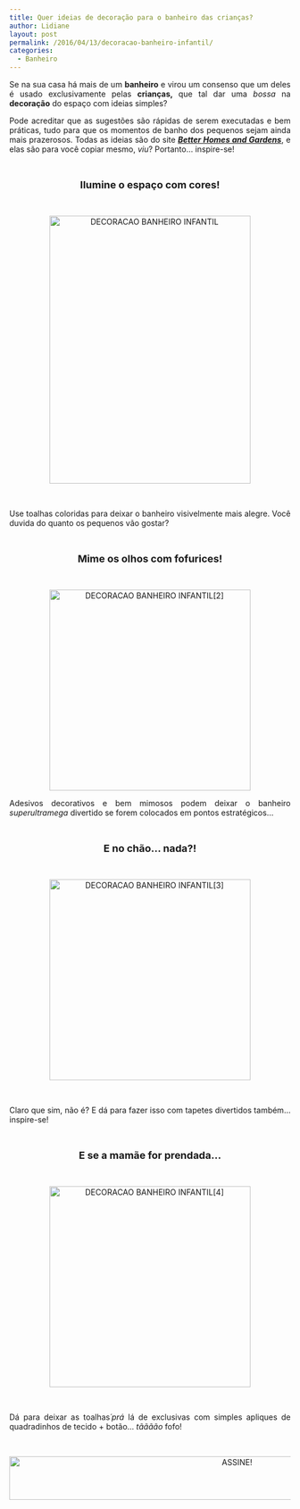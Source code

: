 ```yaml
---
title: Quer ideias de decoração para o banheiro das crianças?
author: Lidiane
layout: post
permalink: /2016/04/13/decoracao-banheiro-infantil/
categories:
  - Banheiro
---
```

<p style="text-align: justify;">
  Se na sua casa há mais de um <strong>banheiro</strong> e virou um consenso que um deles é usado exclusivamente pelas <strong>crianças, </strong>que tal dar uma <em>bossa</em> na <strong>decoração</strong> do espaço com ideias simples?
</p>

<p style="text-align: justify;" align="justify">
  Pode acreditar que as sugestões são rápidas de serem executadas e bem práticas, tudo para que os momentos de banho dos pequenos sejam ainda mais prazerosos. Todas as ideias são do site <strong><em><a href="http://www.bhg.com/" target="_blank" rel="noopener noreferrer">Better Homes and Gardens</a></em></strong>, e elas são para você copiar mesmo, <em>viu</em>? Portanto… inspire-se!
</p>

&nbsp;

<p align="center">
  <strong><span style="font-size: large;">Ilumine o espaço com cores!</span></strong>
</p>

&nbsp;

<p align="center">
  <img class="alignnone size-full wp-image-12374" src="https://www.trololodemulher.com.br/2016/04/DECORACAO-BANHEIRO-INFANTIL.jpg" alt="DECORACAO BANHEIRO INFANTIL" width="360" height="480" />
</p>

&nbsp;

<p align="justify">
  Use toalhas coloridas para deixar o banheiro visivelmente mais alegre. Você duvida do quanto os pequenos vão gostar?
</p>

&nbsp;

<p align="center">
  <strong><span style="font-size: large;">Mime os olhos com fofurices!</span></strong>
</p>

&nbsp;

<p align="center">
  <img class="alignnone size-full wp-image-12375" src="https://www.trololodemulher.com.br/2016/04/DECORACAO-BANHEIRO-INFANTIL2.jpg" alt="DECORACAO BANHEIRO INFANTIL[2]" width="360" height="360" />
</p>

<p align="justify">
  Adesivos decorativos e bem mimosos podem deixar o banheiro <em>superultramega</em> divertido se forem colocados em pontos estratégicos…
</p>

&nbsp;

<p align="center">
  <strong><span style="font-size: large;">E no chão… nada?!</span></strong>
</p>

&nbsp;

<p align="center">
  <img class="alignnone size-full wp-image-12376" src="https://www.trololodemulher.com.br/2016/04/DECORACAO-BANHEIRO-INFANTIL3.jpg" alt="DECORACAO BANHEIRO INFANTIL[3]" width="360" height="360" />
</p>

&nbsp;

<p align="justify">
  Claro que sim, não é? E dá para fazer isso com tapetes divertidos também… inspire-se!
</p>

&nbsp;

<p align="center">
  <strong><span style="font-size: large;">E se a mamãe for prendada…</span></strong>
</p>

&nbsp;

<p align="center">
  <img class="alignnone size-full wp-image-12377" src="https://www.trololodemulher.com.br/2016/04/DECORACAO-BANHEIRO-INFANTIL4.jpg" alt="DECORACAO BANHEIRO INFANTIL[4]" width="360" height="360" />
</p>

&nbsp;

<p align="justify">
  Dá para deixar as toalhas<em>´prá</em> lá de exclusivas com simples apliques de quadradinhos de tecido + botão… <em>tãããão</em> fofo!
</p>

&nbsp;

<p align="center">
  <a href="http://feedburner.google.com/fb/a/mailverify?uri=blogBichaFemea&loc=en_US" target="_blank" rel="noopener noreferrer"><img class="alignnone size-full wp-image-10439" src="https://www.trololodemulher.com.br/2014/09/ASSINE.png" alt="ASSINE!" width="800" height="78" /></a>
</p>